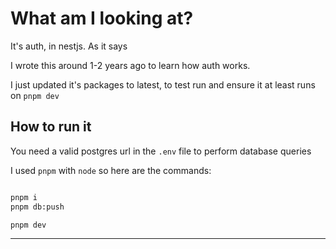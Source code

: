 # What am I looking at?

It's auth, in nestjs. As it says

I wrote this around 1-2 years ago to learn how auth works.

I just updated it's packages to latest, to test run and ensure it at least runs on `pnpm dev`

## How to run it

You need a valid postgres url in the `.env` file to perform database queries

I used `pnpm` with `node` so here are the commands:

```bash

pnpm i
pnpm db:push

pnpm dev

```

---
